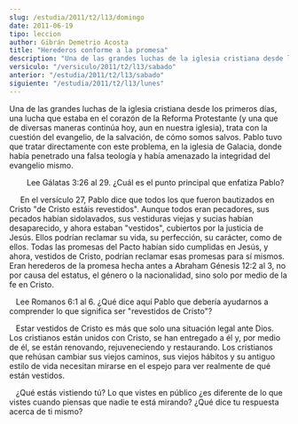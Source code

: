 ```yaml
---
slug: /estudia/2011/t2/l13/domingo
date: 2011-06-19
tipo: leccion
author: Gibrán Demetrio Acosta
title: "Herederos conforme a la promesa"
description: "Una de las grandes luchas de la iglesia cristiana desde los primeros días, una  lucha que estaba en el corazón de la Reforma Protestante (y una que de diversas  maneras continúa hoy, aun en nuestra iglesia), trata con la cuestión del  evangelio, de la salvación, de cómo somos ..."
versiculo: "/versiculo/2011/t2/l13/sabado"
anterior: "/estudia/2011/t2/l13/sabado"
siguiente: "/estudia/2011/t2/l13/lunes"
---
```


Una de las grandes luchas de la iglesia cristiana desde los primeros días, una lucha que estaba en el corazón de la Reforma Protestante (y una que de diversas maneras continúa hoy, aun en nuestra iglesia), trata con la cuestión del evangelio, de la salvación, de cómo somos salvos. Pablo tuvo que tratar directamente con este problema, en la iglesia de Galacia, donde había penetrado una falsa teología y había amenazado la integridad del evangelio mismo.

        Lee Gálatas 3:26 al 29. ¿Cuál es el punto principal que enfatiza Pablo?

     En el versículo 27, Pablo dice que todos los que fueron bautizados en Cristo "de Cristo estáis revestidos". Aunque todos eran pecadores, sus pecados habían sidolavados, sus vestiduras viejas y sucias habían desaparecido, y ahora estaban "vestidos", cubiertos por la justicia de Jesús. Ellos podrían reclamar su vida, su perfección, su carácter, como de ellos. Todas las promesas del Pacto habían sido cumplidas en Jesús, y ahora, vestidos de Cristo, podrían reclamar esas promesas para sí mismos. Eran herederos de la promesa hecha antes a Abraham Génesis 12:2 al 3, no por causa del estatus, el género o la nacionalidad, sino solo por medio de la fe en Cristo.

   Lee Romanos 6:1 al 6. ¿Qué dice aquí Pablo que debería ayudarnos a comprender lo que significa ser "revestidos de Cristo"?

   Estar vestidos de Cristo es más que solo una situación legal ante Dios. Los cristianos están unidos con Cristo, se han entregado a él y, por medio de él, se están renovando, rejuveneciendo y restaurando. Los cristianos que rehúsan cambiar sus viejos caminos, sus viejos hábitos y su antiguo estilo de vida necesitan mirarse en el espejo para ver realmente de qué están vestidos.

   ¿Qué estás vistiendo tú? Lo que vistes en público ¿es diferente de lo que vistes cuando piensas que nadie te está mirando? ¿Qué dice tu respuesta acerca de ti mismo?
